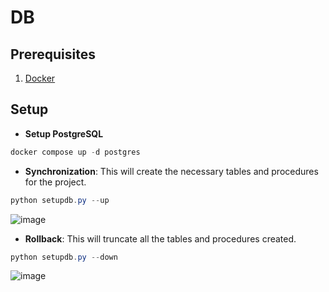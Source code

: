 # DB

## Prerequisites

1. [Docker](https://docs.docker.com/)

## Setup

* **Setup PostgreSQL**

```powershell
docker compose up -d postgres
```

* **Synchronization**: This will create the necessary tables and procedures for the project.

```powershell
python setupdb.py --up
```

![image](https://github.com/user-attachments/assets/e92cbb90-ea7c-4400-99bb-29d3a246428f)

* **Rollback**: This will truncate all the tables and procedures created.

```powershell
python setupdb.py --down
```

![image](https://github.com/user-attachments/assets/7a01998f-c730-4333-bbce-273930b8182e)
